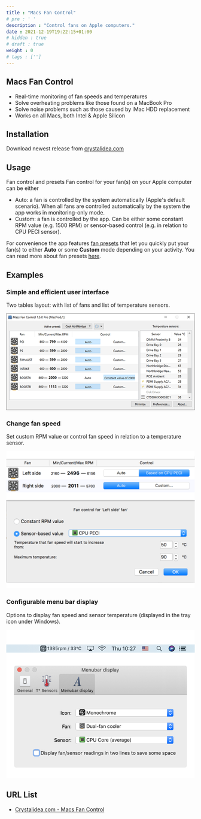 ```yaml
---
title : "Macs Fan Control"
# pre : ' '
description : "Control fans on Apple computers."
date : 2021-12-19T19:22:15+01:00
# hidden : true
# draft : true
weight : 0
# tags : ['']
---
```


## Macs Fan Control

- Real-time monitoring of fan speeds and temperatures
- Solve overheating problems like those found on a MacBook Pro
- Solve noise problems such as those caused by iMac HDD replacement
- Works on all Macs, both Intel & Apple Silicon

## Installation

Download newest release from [crystalidea.com](https://crystalidea.com/macs-fan-control/download)

## Usage

Fan control and presets
Fan control for your fan(s) on your Apple computer can be either

- Auto: a fan is controlled by the system automatically (Apple's default scenario). When all fans are controlled automatically by the system the app works in monitoring-only mode.
- Custom: a fan is controlled by the app. Can be either some constant RPM value (e.g. 1500 RPM) or sensor-based control (e.g. in relation to CPU PECI sensor).

For convenience the app features [fan presets](https://crystalidea.com/macs-fan-control/fan-presets) that let you quickly put your fan(s) to either **Auto** or some **Custom** mode depending on your activity. You can read more about fan presets [here](https://crystalidea.com/macs-fan-control/fan-presets).

## Examples

### Simple and efficient user interface

Two tables layout: with list of fans and list of temperature sensors.

![Example](images/carousel1.png)

### Change fan speed

Set custom RPM value or control fan speed in relation to a temperature sensor.

![Example](images/carousel2.png)

### Configurable menu bar display

Options to display fan speed and sensor temperature (displayed in the tray icon under Windows).

![Example](images/carousel3.png)

## URL List

- [Crystalidea.com - Macs Fan Control](https://crystalidea.com/macs-fan-control)
